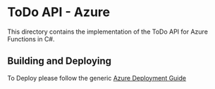 # ToDo API - Azure

This directory contains the implementation of the ToDo API for Azure Functions in C#.

## Building and Deploying

To Deploy please follow the generic [Azure Deployment Guide](/azure_deploy.md)
